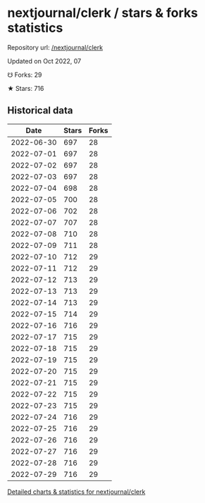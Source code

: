 # nextjournal/clerk / stars & forks statistics

Repository url: [/nextjournal/clerk](https://github.com/nextjournal/clerk)

Updated on Oct 2022, 07

☋ Forks: 29

★ Stars: 716

## Historical data
| Date | Stars | Forks |
|------|-------|-------|
| 2022-06-30 | 697 | 28 | 
| 2022-07-01 | 697 | 28 | 
| 2022-07-02 | 697 | 28 | 
| 2022-07-03 | 697 | 28 | 
| 2022-07-04 | 698 | 28 | 
| 2022-07-05 | 700 | 28 | 
| 2022-07-06 | 702 | 28 | 
| 2022-07-07 | 707 | 28 | 
| 2022-07-08 | 710 | 28 | 
| 2022-07-09 | 711 | 28 | 
| 2022-07-10 | 712 | 29 | 
| 2022-07-11 | 712 | 29 | 
| 2022-07-12 | 713 | 29 | 
| 2022-07-13 | 713 | 29 | 
| 2022-07-14 | 713 | 29 | 
| 2022-07-15 | 714 | 29 | 
| 2022-07-16 | 716 | 29 | 
| 2022-07-17 | 715 | 29 | 
| 2022-07-18 | 715 | 29 | 
| 2022-07-19 | 715 | 29 | 
| 2022-07-20 | 715 | 29 | 
| 2022-07-21 | 715 | 29 | 
| 2022-07-22 | 715 | 29 | 
| 2022-07-23 | 715 | 29 | 
| 2022-07-24 | 716 | 29 | 
| 2022-07-25 | 716 | 29 | 
| 2022-07-26 | 716 | 29 | 
| 2022-07-27 | 716 | 29 | 
| 2022-07-28 | 716 | 29 | 
| 2022-07-29 | 716 | 29 | 


[Detailed charts & statistics for nextjournal/clerk](https://reviewgithub.com/rep/nextjournal/clerk)
